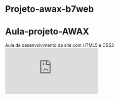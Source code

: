# Projeto-awax-b7web
# Aula-projeto-AWAX
 Aula de desenvolvimento de site com HTML5 e CSS3
![image](https:/file:///C:/Users/Rodrigo/Desktop/awax1/index.html)
